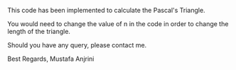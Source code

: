 This code has been implemented to calculate the Pascal's Triangle.

You would need to change the value of n in the code in order to change the length of the triangle.

Should you have any query, please contact me.

Best Regards,
Mustafa Anjrini
